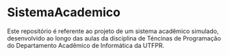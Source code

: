 # SistemaAcademico

Este repositório é referente ao projeto de um sistema acadêmico simulado, desenvolvido ao longo das aulas da disciplina de Téncinas de Programação do Departamento Acadêmico de Informática da UTFPR.
